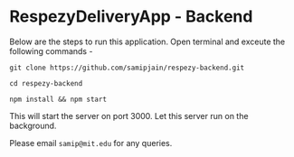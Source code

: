# RespezyDeliveryApp - Backend

Below are the steps to run this application. Open terminal and exceute the following commands -

```
git clone https://github.com/samipjain/respezy-backend.git

cd respezy-backend

npm install && npm start
```

This will start the server on port 3000. Let this server run on the background.

Please email `samip@mit.edu` for any queries.